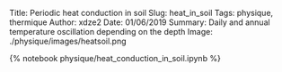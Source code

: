 Title: Periodic heat conduction in soil
Slug: heat_in_soil
Tags: physique, thermique
Author: xdze2
Date: 01/06/2019
Summary: Daily and annual temperature oscillation depending on the depth
Image: ./physique/images/heatsoil.png

{% notebook physique/heat_conduction_in_soil.ipynb %}
